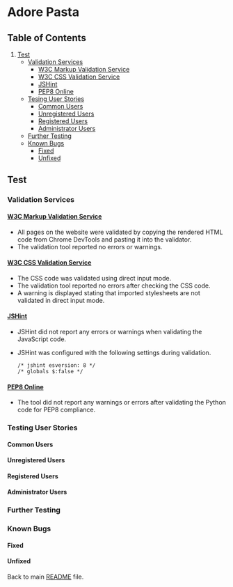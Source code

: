 # Adore Pasta

## Table of Contents

1. [Test](#test)
    - [Validation Services](#validation-services)
        - [W3C Markup Validation Service](#w3c-markup-validation-service)
        - [W3C CSS Validation Service](#w3c-css-validation-service)
        - [JSHint](#jshint)
        - [PEP8 Online](#pep8-online)
    - [Tesing User Stories](#testing-user-stories)
        - [Common Users](#common-users)
        - [Unregistered Users](#unregistered-users)
        - [Registered Users](#registered-users)
        - [Administrator Users](#administrator-users)
    - [Further Testing](#further-testing)
    - [Known Bugs](#known-bugs)
        - [Fixed](#fixed)
        - [Unfixed](#unfixed)

## Test

### Validation Services

#### [W3C Markup Validation Service](https://validator.w3.org/)

- All pages on the website were validated by copying the rendered HTML code from Chrome DevTools and pasting it into the validator.
- The validation tool reported no errors or warnings. 

#### [W3C CSS Validation Service](https://jigsaw.w3.org/css-validator/)

- The CSS code was validated using direct input mode.
- The validation tool reported no errors after checking the CSS code.
- A warning is displayed stating that imported stylesheets are not validated in direct input mode.

#### [JSHint](https://jshint.com/)

- JSHint did not report any errors or warnings when validating the JavaScript code.
- JSHint was configured with the following settings during validation.

    ```
    /* jshint esversion: 8 */ 
    /* globals $:false */
    ```

#### [PEP8 Online](http://pep8online.com/)

- The tool did not report any warnings or errors after validating the Python code for PEP8 compliance.

### Testing User Stories

#### Common Users

#### Unregistered Users

#### Registered Users

#### Administrator Users

### Further Testing

### Known Bugs

#### Fixed

#### Unfixed

Back to main [README](README.md) file.